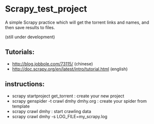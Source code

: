 Scrapy_test_project
===================

A simple Scrapy practice which will get the torrent links and names, and then save results to files.

(still under development)

## Tutorials:

* http://blog.jobbole.com/73115/ (chinese)
* http://doc.scrapy.org/en/latest/intro/tutorial.html (english)

## instructions:

* scrapy startproject get_torrent : create your new project
* scrapy genspider -t crawl dmhy dmhy.org : create your spider from template
* scrapy crawl dmhy : start crawling data
* scrapy crawl dmhy -s LOG_FILE=my_scrapy.log
